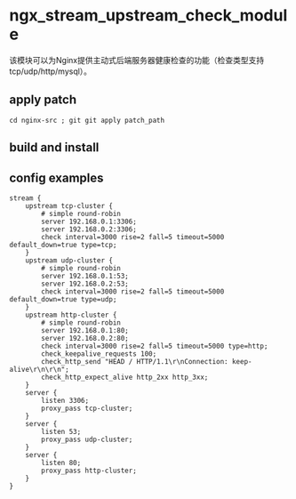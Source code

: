 # ngx_stream_upstream_check_module  
该模块可以为Nginx提供主动式后端服务器健康检查的功能（检查类型支持 tcp/udp/http/mysql）。

## apply patch
`cd nginx-src ; git git apply patch_path`

## build and install

## config examples
```
stream {
    upstream tcp-cluster {
        # simple round-robin
        server 192.168.0.1:3306;
        server 192.168.0.2:3306;
        check interval=3000 rise=2 fall=5 timeout=5000 default_down=true type=tcp;
    }
    upstream udp-cluster {
        # simple round-robin
        server 192.168.0.1:53;
        server 192.168.0.2:53;
        check interval=3000 rise=2 fall=5 timeout=5000 default_down=true type=udp;
    }
    upstream http-cluster {
        # simple round-robin
        server 192.168.0.1:80;
        server 192.168.0.2:80;
        check interval=3000 rise=2 fall=5 timeout=5000 type=http;
        check_keepalive_requests 100;
        check_http_send "HEAD / HTTP/1.1\r\nConnection: keep-alive\r\n\r\n";
        check_http_expect_alive http_2xx http_3xx;
    }
    server {
        listen 3306;
        proxy_pass tcp-cluster;
    }
    server {
        listen 53;
        proxy_pass udp-cluster;
    }
    server {
        listen 80;
        proxy_pass http-cluster;
    }
}
```
